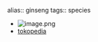 alias:: ginseng
tags:: species

- ![image.png](https://peach-geographical-bat-397.mypinata.cloud/ipfs/QmPJovQWNmD4TRvHXdpGWfkj3tAUnpiQHcTZfPDVU9kdg5)
- [tokopedia](https://www.tokopedia.com/houseofprosperity/5-bibit-red-ginseng-korea-biji-benih-panax-ginseng-merah-korea?extParam=ivf%3Dfalse%26src%3Dsearch&refined=true)